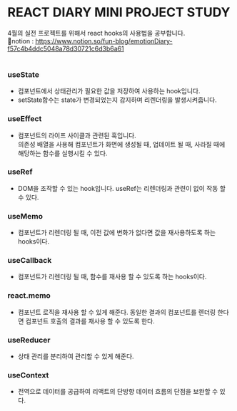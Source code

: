 # REACT DIARY MINI PROJECT STUDY
4월의 실전 프로젝트를 위해서 react hooks의 사용법을 공부합니다. <br>
📕notion : https://www.notion.so/fun-blog/emotionDiary-f57c4b4ddc5048a78d30721c6d3b6a61<br>
<br>

### useState
- 컴포넌트에서 상태관리가 필요한 값을 저장하여 사용하는 hook입니다.
- setState함수는 state가 변경되었는지 감지하며 리렌더링을 발생시켜줍니다.
### useEffect
- 컴포넌트의 라이프 사이클과 관련된 훅입니다.<br>
  의존성 배열을 사용해 컴포넌트가 화면에 생성될 때, 업데이트 될 때, 사라질 때에 해당하는 함수를 실행시킬 수 있다.
### useRef
- DOM을 조작할 수 있는 hook입니다. useRef는 리렌더링과 관련이 없이 작동 할 수 있다.
### useMemo
- 컴포넌트가 리렌더링 될 때, 이전 값에 변화가 없다면 값을 재사용하도록 하는 hooks이다.
### useCallback
- 컴포넌트가 리렌더링 될 때, 함수를 재사용 할 수 있도록 하는 hooks이다.
### react.memo
- 컴포넌트 로직을 재사용 할 수 있게 해준다. 
  동일한 결과의 컴포넌트를 렌더링 한다면 컴포넌트 호출의 결과를 재사용 할 수 있도록 한다.
### useReducer
- 상태 관리를 분리하여 관리할 수 있게 해준다.
### useContext
- 전역으로 데이터를 공급하여 리액트의 단방향 데이터 흐름의 단점을 보완할 수 있다. 

